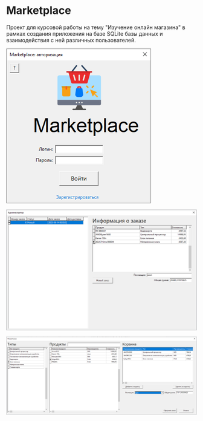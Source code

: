 # Marketplace

Проект для курсовой работы на тему "Изучение онлайн магазина" в рамках создания приложения на базе SQLite базы данных и взаимодействия с ней различных пользователей.

![logo](images/logo.png)

![client](images/client.png)

![order](images/order.png)
